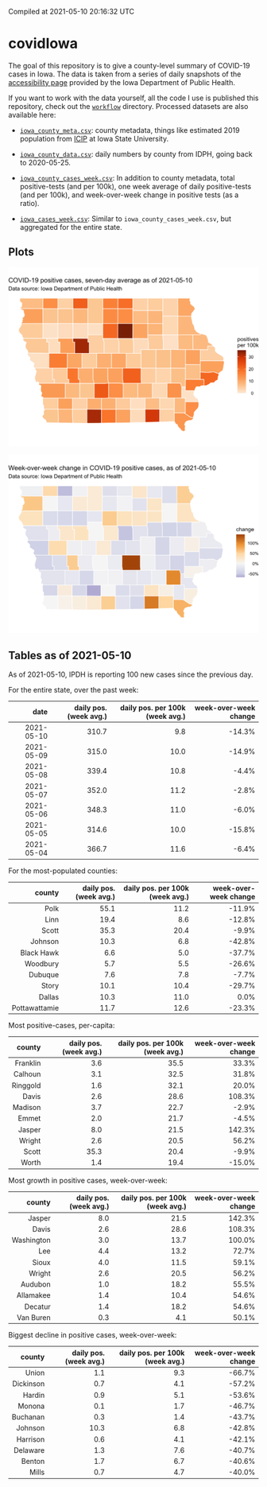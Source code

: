 Compiled at 2021-05-10 20:16:32 UTC

<!-- README.md is generated from README.Rmd. Please edit that file -->

# covidIowa

<!-- badges: start -->

<!-- badges: end -->

The goal of this repository is to give a county-level summary of
COVID-19 cases in Iowa. The data is taken from a series of daily
snapshots of the [accessibility
page](https://coronavirus.iowa.gov/pages/access) provided by the Iowa
Department of Public Health.

If you want to work with the data yourself, all the code I use is
published this repository, check out the [`workflow`](workflow)
directory. Processed datasets are also available here:

  - [`iowa_county_meta.csv`](https://raw.githubusercontent.com/ijlyttle/covidIowa/master/workflow/data/99-publish/iowa_county_meta.csv):
    county metadata, things like estimated 2019 population from
    [ICIP](https://www.icip.iastate.edu/tables/population/counties-estimates)
    at Iowa State University.

  - [`iowa_county_data.csv`](https://raw.githubusercontent.com/ijlyttle/covidIowa/master/workflow/data/99-publish/iowa_county_data.csv):
    daily numbers by county from IDPH, going back to 2020-05-25.

  - [`iowa_county_cases_week.csv`](https://raw.githubusercontent.com/ijlyttle/covidIowa/master/workflow/data/99-publish/iowa_county_data.csv):
    In addition to county metadata, total positive-tests (and per 100k),
    one week average of daily positive-tests (and per 100k), and
    week-over-week change in positive tests (as a ratio).

  - [`iowa_cases_week.csv`](https://raw.githubusercontent.com/ijlyttle/covidIowa/master/workflow/data/99-publish/iowa_cases_week.csv):
    Similar to `iowa_county_cases_week.csv`, but aggregated for the
    entire state.

## Plots

![](workflow/data/99-publish/iowa_cases.png)

![](workflow/data/99-publish/iowa_change.png)

## Tables as of 2021-05-10

As of 2021-05-10, IPDH is reporting 100 new cases since the previous
day.

For the entire state, over the past week:

|       date | daily pos. (week avg.) | daily pos. per 100k (week avg.) | week-over-week change |
| ---------: | ---------------------: | ------------------------------: | --------------------: |
| 2021-05-10 |                  310.7 |                             9.8 |               \-14.3% |
| 2021-05-09 |                  315.0 |                            10.0 |               \-14.9% |
| 2021-05-08 |                  339.4 |                            10.8 |                \-4.4% |
| 2021-05-07 |                  352.0 |                            11.2 |                \-2.8% |
| 2021-05-06 |                  348.3 |                            11.0 |                \-6.0% |
| 2021-05-05 |                  314.6 |                            10.0 |               \-15.8% |
| 2021-05-04 |                  366.7 |                            11.6 |                \-6.4% |

For the most-populated counties:

|        county | daily pos. (week avg.) | daily pos. per 100k (week avg.) | week-over-week change |
| ------------: | ---------------------: | ------------------------------: | --------------------: |
|          Polk |                   55.1 |                            11.2 |               \-11.9% |
|          Linn |                   19.4 |                             8.6 |               \-12.8% |
|         Scott |                   35.3 |                            20.4 |                \-9.9% |
|       Johnson |                   10.3 |                             6.8 |               \-42.8% |
|    Black Hawk |                    6.6 |                             5.0 |               \-37.7% |
|      Woodbury |                    5.7 |                             5.5 |               \-26.6% |
|       Dubuque |                    7.6 |                             7.8 |                \-7.7% |
|         Story |                   10.1 |                            10.4 |               \-29.7% |
|        Dallas |                   10.3 |                            11.0 |                  0.0% |
| Pottawattamie |                   11.7 |                            12.6 |               \-23.3% |

Most positive-cases, per-capita:

|   county | daily pos. (week avg.) | daily pos. per 100k (week avg.) | week-over-week change |
| -------: | ---------------------: | ------------------------------: | --------------------: |
| Franklin |                    3.6 |                            35.5 |                 33.3% |
|  Calhoun |                    3.1 |                            32.5 |                 31.8% |
| Ringgold |                    1.6 |                            32.1 |                 20.0% |
|    Davis |                    2.6 |                            28.6 |                108.3% |
|  Madison |                    3.7 |                            22.7 |                \-2.9% |
|    Emmet |                    2.0 |                            21.7 |                \-4.5% |
|   Jasper |                    8.0 |                            21.5 |                142.3% |
|   Wright |                    2.6 |                            20.5 |                 56.2% |
|    Scott |                   35.3 |                            20.4 |                \-9.9% |
|    Worth |                    1.4 |                            19.4 |               \-15.0% |

Most growth in positive cases, week-over-week:

|     county | daily pos. (week avg.) | daily pos. per 100k (week avg.) | week-over-week change |
| ---------: | ---------------------: | ------------------------------: | --------------------: |
|     Jasper |                    8.0 |                            21.5 |                142.3% |
|      Davis |                    2.6 |                            28.6 |                108.3% |
| Washington |                    3.0 |                            13.7 |                100.0% |
|        Lee |                    4.4 |                            13.2 |                 72.7% |
|      Sioux |                    4.0 |                            11.5 |                 59.1% |
|     Wright |                    2.6 |                            20.5 |                 56.2% |
|    Audubon |                    1.0 |                            18.2 |                 55.5% |
|  Allamakee |                    1.4 |                            10.4 |                 54.6% |
|    Decatur |                    1.4 |                            18.2 |                 54.6% |
|  Van Buren |                    0.3 |                             4.1 |                 50.1% |

Biggest decline in positive cases, week-over-week:

|    county | daily pos. (week avg.) | daily pos. per 100k (week avg.) | week-over-week change |
| --------: | ---------------------: | ------------------------------: | --------------------: |
|     Union |                    1.1 |                             9.3 |               \-66.7% |
| Dickinson |                    0.7 |                             4.1 |               \-57.2% |
|    Hardin |                    0.9 |                             5.1 |               \-53.6% |
|    Monona |                    0.1 |                             1.7 |               \-46.7% |
|  Buchanan |                    0.3 |                             1.4 |               \-43.7% |
|   Johnson |                   10.3 |                             6.8 |               \-42.8% |
|  Harrison |                    0.6 |                             4.1 |               \-42.1% |
|  Delaware |                    1.3 |                             7.6 |               \-40.7% |
|    Benton |                    1.7 |                             6.7 |               \-40.6% |
|     Mills |                    0.7 |                             4.7 |               \-40.0% |

